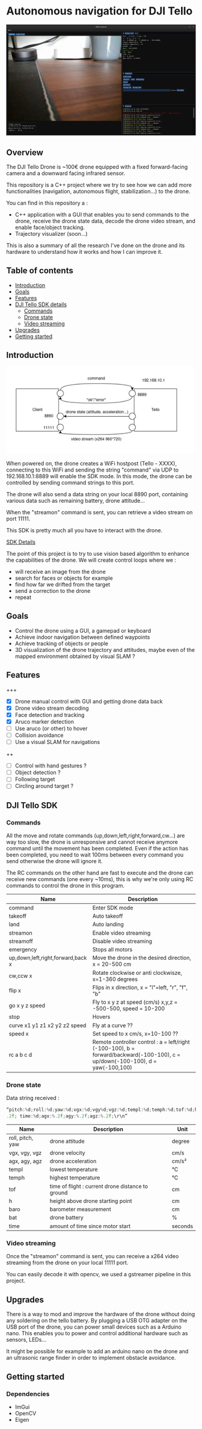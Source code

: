 # Autonomous navigation for DJI Tello

![GUI Screenshot](doc/gui.jpg)

## Overview

The DJI Tello Drone is ~100€ drone equipped with a fixed forward-facing camera and a downward facing infrared sensor.

This repository is a C++ project where we try to see how we can add more functionalities (navigation, autonomous flight, stabilization...) to the drone.

You can find in this repository a : 
- C++ application with a GUI that enables you to send commands to the drone, receive the drone state data, decode the drone video stream, and enable face/object tracking.
- Trajectory visualizer (soon...)

This is also a summary of all the research I've done on the drone and its hardware to understand how it works and how I can improve it.

## Table of contents
- [Introduction](#introduction)
- [Goals](#goals)
- [Features](#features)
- [DJI Tello SDK details](#dji-tello-sdk)
  - [Commands](#commands)
  - [Drone state](#drone-state)
  - [Video streaming](#video-streaming)
- [Upgrades](#upgrades)
- [Getting started](#getting-started)

## Introduction

![tello diagram](doc/tello2.jpg)

When powered on, the drone creates a WiFi hostpost (Tello - XXXX), connecting to this WiFi and sending the string "command" via UDP to 192.168.10.1:8889 will enable the SDK mode. In this mode, the drone can be controlled by sending command strings to this port.

The drone will also send a data string on your local 8890 port, containing various data such as remaining battery, drone attitude...

When the "streamon" command is sent, you can retrieve a video stream on port 11111.

This SDK is pretty much all you have to interact with the drone. 

[SDK Details](#dji-tello-sdk)

The point of this project is to try to use vision based algorithm to enhance the capabilities of the drone. We will create control loops where we : 
- will receive an image from the drone
- search for faces or objects for example
- find how far we drifted from the target
- send a correction to the drone
- repeat


## Goals

- Control the drone using a GUI, a gamepad or keyboard
- Achieve indoor navigation between defined waypoints
- Achieve tracking of objects or people
- 3D visualization of the drone trajectory and attitudes, maybe even of the mapped environment obtained by visual SLAM ?

## Features 

+++

- [x] Drone manual control with GUI and getting drone data back
- [x] Drone video stream decoding
- [x] Face detection and tracking
- [x] Aruco marker detection
- [ ] Use aruco (or other) to hover
- [ ] Collision avoidance
- [ ] Use a visual SLAM for navigations

++

- [ ] Control with hand gestures ?
- [ ] Object detection ?
- [ ] Following target
- [ ] Circling around target ?

## DJI Tello SDK

### Commands

All the move and rotate commands (up,down,left,right,forward,cw...) are way too slow, the drone is unresponsive and cannot receive anymore command until the movement has been completed. Even if the action has been completed, you need to wait 100ms between every command you send otherwise the drone will ignore it. 

The RC commands on the other hand are fast to execute and the drone can receive new commands (one every ~10ms), this is why we're only using RC commands to control the drone in this program.

| Name | Description |
|------|-------------|
| command | Enter SDK mode |
| takeoff | Auto takeoff |
| land | Auto landing |
| streamon | Enable video streaming |
| streamoff | Disable video streaming |
| emergency | Stops all motors |
| up,down,left,right,forward,back x | Move the drone in the desired direction, x = 20-500 cm |
| cw,ccw x | Rotate clockwise or anti clockwisze, x=1-360 degrees |
| flip x | Flips in x direction, x = "l"=left, "r", "f", "b" |
| go x y z speed | Fly to x y z at speed (cm/s) x,y,z = -500-500, speed = 10-200 |
| stop  | Hovers |
| curve x1 y1 z1 x2 y2 z2 speed | Fly at a curve ?? |
| speed x  | Set speed to x cm/s, x=10-100 ?? |
| rc a b c d  | Remote controller control : a = left/right (-100-100), b = forward/backward(-100-100), c = up/down(-100-100), d = yaw(-100,100) |

### Drone state

Data string received : 
``` C
“pitch:%d;roll:%d;yaw:%d;vgx:%d;vgy%d;vgz:%d;templ:%d;temph:%d;tof:%d;h:%d;bat:%d;baro:%
.2f; time:%d;agx:%.2f;agy:%.2f;agz:%.2f;\r\n”
```

| Name | Description | Unit |
|------|-------------|------|
| roll, pitch, yaw | drone attitude           | degree |
| vgx, vgy, vgz| drone velocity             | cm/s |
| agx, agy, agz| drone acceleration             | cm/s²|
| templ  | lowest temperature             | °C |
| temph  | highest temperature             | °C |
| tof  | time of flight : current drone distance to ground            | cm |
| h  | height above drone starting point         | cm |
| baro  | barometer measurement         | cm |
| bat | drone battery         | % |
| time | amount of time since motor start         | seconds |

### Video streaming

Once the "streamon" command is sent, you can receive a x264 video streaming from the drone on your local 11111 port.

You can easily decode it with opencv, we used  a gstreamer pipeline in this project.

## Upgrades

There is a way to mod and improve the hardware of the drone without doing any soldering on the tello battery. By plugging a USB OTG adapter on the USB port of the drone, you can power small devices such as a Arduino nano. This enables you to power and control additional hardware such as sensors, LEDs...

It might be possible for example to add an arduino nano on the drone and an ultrasonic range finder in order to implement obstacle avoidance.

## Getting started

### Dependencies

- ImGui
- OpenCV
- Eigen


